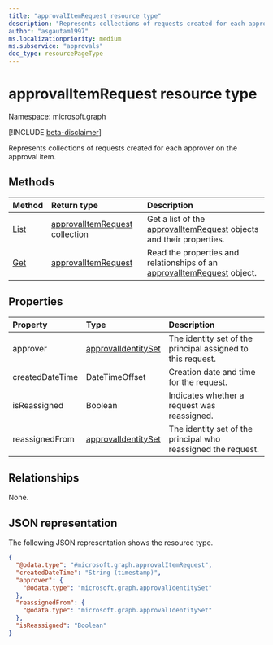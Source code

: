 ```yaml
---
title: "approvalItemRequest resource type"
description: "Represents collections of requests created for each approver on the approval item."
author: "asgautam1997"
ms.localizationpriority: medium
ms.subservice: "approvals"
doc_type: resourcePageType
---
```


# approvalItemRequest resource type

Namespace: microsoft.graph

[!INCLUDE [beta-disclaimer](../../includes/beta-disclaimer.md)]

Represents collections of requests created for each approver on the approval item.

## Methods
|Method|Return type|Description|
|:---|:---|:---|
|[List](../api/approvalitem-list-requests.md)|[approvalItemRequest](../resources/approvalitemrequest.md) collection|Get a list of the [approvalItemRequest](../resources/approvalitemrequest.md) objects and their properties.|
|[Get](../api/approvalitemrequest-get.md)|[approvalItemRequest](../resources/approvalitemrequest.md)|Read the properties and relationships of an [approvalItemRequest](../resources/approvalitemrequest.md) object.|

## Properties
|Property|Type|Description|
|:---|:---|:---|
|approver|[approvalIdentitySet](../resources/approvalidentityset.md)|The identity set of the principal assigned to this request.|
|createdDateTime|DateTimeOffset|Creation date and time for the request.|
|isReassigned|Boolean|Indicates whether a request was reassigned.|
|reassignedFrom|[approvalIdentitySet](../resources/approvalidentityset.md)|The identity set of the principal who reassigned the request.|

## Relationships
None.

## JSON representation
The following JSON representation shows the resource type.
<!-- {
  "blockType": "resource",
  "keyProperty": "id",
  "@odata.type": "microsoft.graph.approvalItemRequest",
  "openType": false
}
-->
``` json
{
  "@odata.type": "#microsoft.graph.approvalItemRequest",
  "createdDateTime": "String (timestamp)",
  "approver": {
    "@odata.type": "microsoft.graph.approvalIdentitySet"
  },
  "reassignedFrom": {
    "@odata.type": "microsoft.graph.approvalIdentitySet"
  },
  "isReassigned": "Boolean"
}
```

